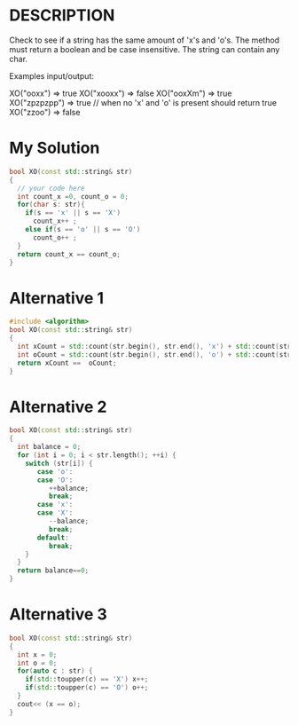 # DESCRIPTION

Check to see if a string has the same amount of 'x's and 'o's. The method must return a boolean and be case insensitive. The string can contain any char.

Examples input/output:

XO("ooxx") => true
XO("xooxx") => false
XO("ooxXm") => true
XO("zpzpzpp") => true // when no 'x' and 'o' is present should return true
XO("zzoo") => false

# My Solution

```c++
bool XO(const std::string& str)
{
  // your code here
  int count_x =0, count_o = 0;
  for(char s: str){
    if(s == 'x' || s == 'X')
      count_x++ ;
    else if(s == 'o' || s == 'O')
      count_o++ ;
  }
  return count_x == count_o;
}
```

# Alternative 1

```c++
#include <algorithm>
bool XO(const std::string& str)
{
  int xCount = std::count(str.begin(), str.end(), 'x') + std::count(str.begin(), str.end(), 'X');
  int oCount = std::count(str.begin(), str.end(), 'o') + std::count(str.begin(), str.end(), 'O');
  return xCount ==  oCount;
}
```

# Alternative 2

```c++
bool XO(const std::string& str)
{
  int balance = 0;
  for (int i = 0; i < str.length(); ++i) {
    switch (str[i]) {
       case 'o':
       case 'O':
          ++balance;
          break;
       case 'x':
       case 'X':
          --balance;
          break;
       default:
          break;
    }
  }
  return balance==0;
}
```

# Alternative 3

```c++
bool XO(const std::string& str)
{
  int x = 0;
  int o = 0;
  for(auto c : str) {
    if(std::toupper(c) == 'X') x++;
    if(std::toupper(c) == 'O') o++;
  }
  cout<< (x == o);
}
```
